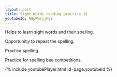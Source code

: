 ```yaml
---
layout: post
title: Sight Words reading practice 19
youtubeId: N8pWmrjjFgE
---
```

 
 
Helps to learn sight words and their spelling.

Opportunitiy to repeat the spelling. 

Practice spelling. 
 
Practice for spelling bee competitions. 
 
{% include youtubePlayer.html id=page.youtubeId %}
 
 
